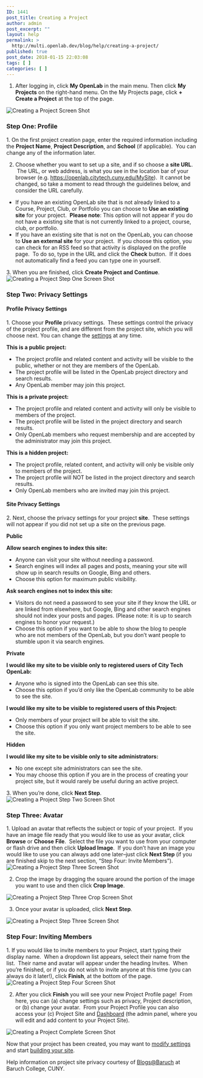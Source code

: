```yaml
---
ID: 1441
post_title: Creating a Project
author: admin
post_excerpt: ""
layout: help
permalink: >
  http://multi.openlab.dev/blog/help/creating-a-project/
published: true
post_date: 2018-01-15 22:03:08
tags: [ ]
categories: [ ]
---
```

1. After logging in, click <strong>My OpenLab</strong> in the main menu. Then click <strong>My Projects</strong> on the right-hand menu. On the My Projects page, click <strong>+ Create a Project</strong> at the top of the page.

<img class="alignnone wp-image-36685 size-full" src="https://openlab.citytech.cuny.edu/wp-content/uploads/2012/09/Creating_Project_1_v2.png" sizes="(max-width: 1162px) 100vw, 1162px" srcset="https://openlab.citytech.cuny.edu/wp-content/uploads/2012/09/Creating_Project_1_v2.png 1162w, https://openlab.citytech.cuny.edu/wp-content/uploads/2012/09/Creating_Project_1_v2-300x153.png 300w, https://openlab.citytech.cuny.edu/wp-content/uploads/2012/09/Creating_Project_1_v2-1024x523.png 1024w, https://openlab.citytech.cuny.edu/wp-content/uploads/2012/09/Creating_Project_1_v2-32x16.png 32w" alt="Creating a Project Screen Shot" />
<h3>Step One: Profile</h3>
1. On the first project creation page, enter the required information including the <strong>Project Name</strong>, <strong>Project Description</strong>, and <strong>School</strong> (if applicable).  You can change any of the information later.

2. Choose whether you want to set up a site, and if so choose a <strong>site URL</strong>.  The URL, or web address, is what you see in the location bar of your browser (e.g. https://openlab.citytech.cuny.edu/MySite).  It cannot be changed, so take a moment to read through the guidelines below, and consider the URL carefully.
<ul>
 	<li>If you have an existing OpenLab site that is not already linked to a Course, Project, Club, or Portfolio you can choose to <strong>Use an existing site</strong> for your project.  <strong>Please note</strong>: This option will not appear if you do not have a existing site that is not currently linked to a project, course, club, or portfolio.</li>
 	<li>If you have an existing site that is not on the OpenLab, you can choose to <strong>Use an external site</strong> for your project.  If you choose this option, you can check for an RSS feed so that activity is displayed on the profile page.  To do so, type in the URL and click the <strong>Check</strong> button.  If it does not automatically find a feed you can type one in yourself.</li>
</ul>
3. When you are finished, click <strong>Create Project and Continue</strong>.

<img class="alignnone wp-image-36686 size-full" src="https://openlab.citytech.cuny.edu/wp-content/uploads/2012/09/Creating_Project_2_v2.png" sizes="(max-width: 1145px) 100vw, 1145px" srcset="https://openlab.citytech.cuny.edu/wp-content/uploads/2012/09/Creating_Project_2_v2.png 1145w, https://openlab.citytech.cuny.edu/wp-content/uploads/2012/09/Creating_Project_2_v2-286x300.png 286w, https://openlab.citytech.cuny.edu/wp-content/uploads/2012/09/Creating_Project_2_v2-977x1024.png 977w" alt="Creating a Project Step One Screen Shot" />
<h3>Step Two: Privacy Settings</h3>
<h4>Profile Privacy Settings</h4>
1. Choose your <strong>Profile </strong>privacy settings.  These settings control the privacy of the project profile, and are different from the project site, which you will choose next. You can change the <a title="Changing privacy and other settings for a Course, Project, or Club" href="https://multi.openlab.dev/blog/help/changing-privacy-and-other-settings-for-a-course-project-or-club/">settings</a> at any time.

<strong>This is a public project:</strong>
<ul>
 	<li>The project profile and related content and activity will be visible to the public, whether or not they are members of the OpenLab.</li>
 	<li>The project profile will be listed in the OpenLab project directory and search results.</li>
 	<li>Any OpenLab member may join this project.</li>
</ul>
<strong>This is a private project:</strong>
<ul>
 	<li>The project profile and related content and activity will only be visible to members of the project.</li>
 	<li>The project profile will be listed in the project directory and search results.</li>
 	<li>Only OpenLab members who request membership and are accepted by the administrator may join this project.</li>
</ul>
<strong>This is a hidden project:</strong>
<ul>
 	<li>The project profile, related content, and activity will only be visible only to members of the project.</li>
 	<li>The project profile will NOT be listed in the project directory and search results.</li>
 	<li>Only OpenLab members who are invited may join this project.</li>
</ul>
<h4>Site Privacy Settings</h4>
2. Next, choose the privacy settings for your project <strong>site</strong>.  These settings will not appear if you did not set up a site on the previous page.

<strong>Public</strong>

<strong>Allow search engines to index this site:</strong>
<ul>
 	<li>Anyone can visit your site without needing a password.</li>
 	<li>Search engines will index all pages and posts, meaning your site will show up in search results on Google, Bing and others.</li>
 	<li>Choose this option for maximum public visibility.</li>
</ul>
<strong>Ask search engines not to index this site:</strong>
<ul>
 	<li>Visitors do not need a password to see your site if they know the URL or are linked from elsewhere, but Google, Bing and other search engines should not index your posts and pages. (Please note: it is up to search engines to honor your request.)</li>
 	<li>Choose this option if you want to be able to show the blog to people who are not members of the OpenLab, but you don’t want people to stumble upon it via search engines.</li>
</ul>
<strong>Private</strong>

<strong>I would like my site to be visible only to registered users of City Tech OpenLab:</strong>
<ul>
 	<li>Anyone who is signed into the OpenLab can see this site.</li>
 	<li>Choose this option if you’d only like the OpenLab community to be able to see the site.</li>
</ul>
<strong>I would like my site to be visible to registered users of this Project:</strong>
<ul>
 	<li>Only members of your project will be able to visit the site.</li>
 	<li>Choose this option if you only want project members to be able to see the site.</li>
</ul>
<strong>Hidden</strong>

<strong>I would like my site to be visible only to site administrators:</strong>
<ul>
 	<li>No one except site administrators can see the site.</li>
 	<li>You may choose this option if you are in the process of creating your project site, but it would rarely be useful during an active project.</li>
</ul>
3. When you’re done, click <strong>Next Step</strong>.

<img class="alignnone wp-image-36687 size-full" src="https://openlab.citytech.cuny.edu/wp-content/uploads/2012/09/Creating_Project_3_v2.png" sizes="(max-width: 1153px) 100vw, 1153px" srcset="https://openlab.citytech.cuny.edu/wp-content/uploads/2012/09/Creating_Project_3_v2.png 1153w, https://openlab.citytech.cuny.edu/wp-content/uploads/2012/09/Creating_Project_3_v2-288x300.png 288w, https://openlab.citytech.cuny.edu/wp-content/uploads/2012/09/Creating_Project_3_v2-984x1024.png 984w, https://openlab.citytech.cuny.edu/wp-content/uploads/2012/09/Creating_Project_3_v2-32x32.png 32w" alt="Creating a Project Step Two Screen Shot" />
<h3>Step Three: Avatar</h3>
1. Upload an avatar that reflects the subject or topic of your project.  If you have an image file ready that you would like to use as your avatar, click <strong>Browse</strong> or <strong>Choose</strong> <strong>File</strong>.  Select the file you want to use from your computer or flash drive and then click <strong>Upload Image</strong>.  If you don’t have an image you would like to use you can always add one later–just click <strong>Next Step </strong>(if you are finished skip to the next section, “Step Four: Invite Members”).

<img class="alignnone wp-image-36688 size-full" src="https://openlab.citytech.cuny.edu/wp-content/uploads/2012/09/Creating_Project_4_v2.png" sizes="(max-width: 1160px) 100vw, 1160px" srcset="https://openlab.citytech.cuny.edu/wp-content/uploads/2012/09/Creating_Project_4_v2.png 1160w, https://openlab.citytech.cuny.edu/wp-content/uploads/2012/09/Creating_Project_4_v2-300x127.png 300w, https://openlab.citytech.cuny.edu/wp-content/uploads/2012/09/Creating_Project_4_v2-1024x433.png 1024w, https://openlab.citytech.cuny.edu/wp-content/uploads/2012/09/Creating_Project_4_v2-32x14.png 32w" alt="Creating a Project Step Three Screen Shot" />

2. Crop the image by dragging the square around the portion of the image you want to use and then click <strong>Crop Image</strong>.

<img class="alignnone wp-image-36689 size-full" src="https://openlab.citytech.cuny.edu/wp-content/uploads/2012/09/Creating_Project_5_v2.jpg" sizes="(max-width: 1067px) 100vw, 1067px" srcset="https://openlab.citytech.cuny.edu/wp-content/uploads/2012/09/Creating_Project_5_v2.jpg 1067w, https://openlab.citytech.cuny.edu/wp-content/uploads/2012/09/Creating_Project_5_v2-300x140.jpg 300w, https://openlab.citytech.cuny.edu/wp-content/uploads/2012/09/Creating_Project_5_v2-1024x477.jpg 1024w, https://openlab.citytech.cuny.edu/wp-content/uploads/2012/09/Creating_Project_5_v2-32x15.jpg 32w" alt="Creating a Project Step Three Crop Screen Shot" />

3. Once your avatar is uploaded, click <strong>Next Step</strong>.

<img class="alignnone wp-image-36690 size-full" src="https://openlab.citytech.cuny.edu/wp-content/uploads/2012/09/Creating_Project_6_v2.png" sizes="(max-width: 1160px) 100vw, 1160px" srcset="https://openlab.citytech.cuny.edu/wp-content/uploads/2012/09/Creating_Project_6_v2.png 1160w, https://openlab.citytech.cuny.edu/wp-content/uploads/2012/09/Creating_Project_6_v2-300x141.png 300w, https://openlab.citytech.cuny.edu/wp-content/uploads/2012/09/Creating_Project_6_v2-1024x483.png 1024w, https://openlab.citytech.cuny.edu/wp-content/uploads/2012/09/Creating_Project_6_v2-32x15.png 32w" alt="Creating a Project Step Three Screen Shot" />
<h3>Step Four: Inviting Members</h3>
1. If you would like to invite members to your Project, start typing their display name.  When a dropdown list appears, select their name from the list.  Their name and avatar will appear under the heading Invites.  When you’re finished, or if you do not wish to invite anyone at this time (you can always do it later!), click <strong>Finish</strong>, at the bottom of the page.

<img class="alignnone wp-image-36691 size-full" src="https://openlab.citytech.cuny.edu/wp-content/uploads/2012/09/Creating_Project_7_v2.png" sizes="(max-width: 1159px) 100vw, 1159px" srcset="https://openlab.citytech.cuny.edu/wp-content/uploads/2012/09/Creating_Project_7_v2.png 1159w, https://openlab.citytech.cuny.edu/wp-content/uploads/2012/09/Creating_Project_7_v2-300x106.png 300w, https://openlab.citytech.cuny.edu/wp-content/uploads/2012/09/Creating_Project_7_v2-1024x363.png 1024w, https://openlab.citytech.cuny.edu/wp-content/uploads/2012/09/Creating_Project_7_v2-32x11.png 32w" alt="Creating a Project Step Four Screen Shot" />

2. After you click <strong>Finish</strong> you will see your new Project Profile page!  From here, you can (a) change settings such as privacy, Project description, or (b) change your avatar.  From your Project Profile you can also access your (c) Project Site and <a title="What is the Site Dashboard?" href="https://multi.openlab.dev/blog/help/what-is-the-site-dashboard/">Dashboard</a> (the admin panel, where you will edit and add content to your Project Site).

<img class="alignnone wp-image-36692 size-full" src="https://openlab.citytech.cuny.edu/wp-content/uploads/2012/09/Creating_Project_8_v2.png" sizes="(max-width: 1148px) 100vw, 1148px" srcset="https://openlab.citytech.cuny.edu/wp-content/uploads/2012/09/Creating_Project_8_v2.png 1148w, https://openlab.citytech.cuny.edu/wp-content/uploads/2012/09/Creating_Project_8_v2-290x300.png 290w, https://openlab.citytech.cuny.edu/wp-content/uploads/2012/09/Creating_Project_8_v2-990x1024.png 990w, https://openlab.citytech.cuny.edu/wp-content/uploads/2012/09/Creating_Project_8_v2-32x32.png 32w" alt="Creating a Project Complete Screen Shot" />

Now that your project has been created, you may want to <a title="Changing privacy and other settings for a Course, Project, or Club" href="https://multi.openlab.dev/blog/help/changing-privacy-and-other-settings-for-a-course-project-or-club/">modify settings</a> and start <a href="https://multi.openlab.dev/blog/help/help-category/sites-on-the-openlab/">building your site</a>.

Help information on project site privacy courtesy of <a href="http://blsciblogs.baruch.cuny.edu">Blogs@Baruch</a> at Baruch College, CUNY.